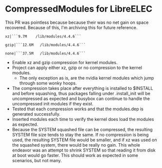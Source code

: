 # CompressedModules for LibreELEC

This PR was pointless because because their was no net gain on space recovered.  Because of this, I'm archiving this for future reference.

    xz|```9.7M    /lib/modules/4.4.6```
    
    gzip|```12.6M   /lib/modules/4.4.6```
    
    none|```37.5M   /lib/modules/4.4.6```

  - Enable xz and gzip compression for kernel modules.
  - Project can apply either xz, gzip or no compression to the kernel modules.  
    - The only exception as is, are the nvidia kernel modules which jump through some wonky hoops.
  - The compression takes place after everything is installed to $INSTALL and before squashing, thus packages falling under .install_init will be uncompressed as expected and busybox can continue to handle the uncompressed init modules if they exist.
  - Tested that each compression works and that the modules.dep is generated successfully.
  - Inserted modules each time to verify the kernel does load the modules as expected.
  - Because the SYSTEM squashed file can be compressed, the resulting SYSTEM file size tends to stay the same.  If no compression is being used, the resulting SYSTEM file would be smaller, and if xz was used on the squashed system, there would be really no gain.  This whole endeavor was an attempt to shrink SYSTEM so that reading it from disk at boot would go faster.  This should work as expected in some scenarios, but not many.
